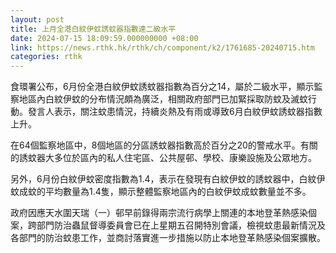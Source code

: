 ```yaml
---
layout: post
title: 上月全港白紋伊蚊誘蚊器指數達二級水平　
date: 2024-07-15 18:09:59.000000000 +08:00
link: https://news.rthk.hk/rthk/ch/component/k2/1761685-20240715.htm
categories: rthk
---
```


食環署公布，6月份全港白紋伊蚊誘蚊器指數為百分之14，屬於二級水平，顯示監察地區內白紋伊蚊的分布情況頗為廣泛，相關政府部門已加緊採取防蚊及滅蚊行動。發言人表示，關注蚊患情況，持續炎熱及有雨或導致6月白紋伊蚊誘蚊器指數上升。

在64個監察地區中，8個地區的分區誘蚊器指數高於百分之20的警戒水平。有關的誘蚊器大多位於區內的私人住宅區、公共屋邨、學校、康樂設施及公眾地方。

另外，6月份白紋伊蚊密度指數為1.4，表示在發現有白紋伊蚊的誘蚊器中，白紋伊蚊成蚊的平均數量為1.4隻，顯示整體監察地區內的白紋伊蚊成蚊數量並不多。

政府因應天水圍天瑞（一）邨早前錄得兩宗流行病學上關連的本地登革熱感染個案，跨部門防治蟲鼠督導委員會已在上星期五召開特別會議，檢視蚊患最新情況及各部門的防治蚊患工作，並商討落實進一步措施以防止本地登革熱感染個案擴散。
